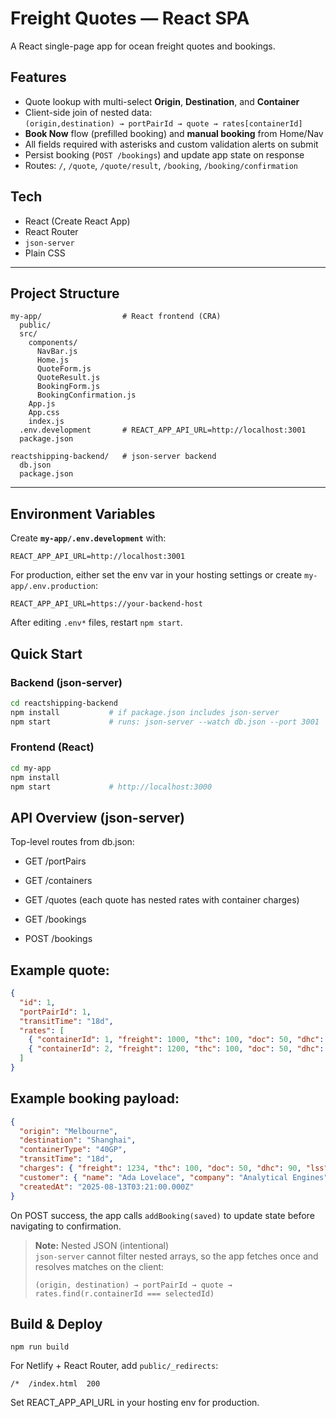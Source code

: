 # Freight Quotes — React SPA

A React single-page app for ocean freight quotes and bookings.  

## Features

- Quote lookup with multi-select **Origin**, **Destination**, and **Container**
- Client-side join of nested data:  
  `(origin,destination) → portPairId → quote → rates[containerId]`
- **Book Now** flow (prefilled booking) and **manual booking** from Home/Nav
- All fields required with asterisks and custom validation alerts on submit
- Persist booking (`POST /bookings`) and update app state on response
- Routes: `/`, `/quote`, `/quote/result`, `/booking`, `/booking/confirmation`

## Tech

- React (Create React App)
- React Router
- `json-server`
- Plain CSS

---

## Project Structure

```text
my-app/                  # React frontend (CRA)
  public/
  src/
    components/
      NavBar.js
      Home.js
      QuoteForm.js
      QuoteResult.js
      BookingForm.js
      BookingConfirmation.js
    App.js
    App.css
    index.js
  .env.development       # REACT_APP_API_URL=http://localhost:3001
  package.json

reactshipping-backend/   # json-server backend
  db.json
  package.json
```

---

## Environment Variables

Create **`my-app/.env.development`** with:

```env
REACT_APP_API_URL=http://localhost:3001
```

For production, either set the env var in your hosting settings or create `my-app/.env.production`:

```env
REACT_APP_API_URL=https://your-backend-host
```

After editing `.env*` files, restart `npm start`.

## Quick Start

### Backend (json-server)

```bash
cd reactshipping-backend
npm install           # if package.json includes json-server
npm start             # runs: json-server --watch db.json --port 3001
```

### Frontend (React)

```bash
cd my-app
npm install
npm start             # http://localhost:3000
```

## API Overview (json-server)

Top-level routes from db.json:

- GET /portPairs

- GET /containers

- GET /quotes (each quote has nested rates with container charges)

- GET /bookings

- POST /bookings

## Example quote:

```json
{
  "id": 1,
  "portPairId": 1,
  "transitTime": "18d",
  "rates": [
    { "containerId": 1, "freight": 1000, "thc": 100, "doc": 50, "dhc": 90, "lss": 25 },
    { "containerId": 2, "freight": 1200, "thc": 100, "doc": 50, "dhc": 90, "lss": 25 }
  ]
}
```

## Example booking payload:

```json
{
  "origin": "Melbourne",
  "destination": "Shanghai",
  "containerType": "40GP",
  "transitTime": "18d",
  "charges": { "freight": 1234, "thc": 100, "doc": 50, "dhc": 90, "lss": 25 },
  "customer": { "name": "Ada Lovelace", "company": "Analytical Engines", "email": "ada@example.com" },
  "createdAt": "2025-08-13T03:21:00.000Z"
}
```

On POST success, the app calls `addBooking(saved)` to update state before navigating to confirmation.

> **Note:** Nested JSON (intentional)  
> `json-server` cannot filter nested arrays, so the app fetches once and resolves matches on the client:
>
> ```text
> (origin, destination) → portPairId → quote → rates.find(r.containerId === selectedId)
> ```

## Build & Deploy

```text
npm run build
```

For Netlify + React Router, add `public/_redirects`:

```text
/*  /index.html  200
```

Set REACT_APP_API_URL in your hosting env for production.
